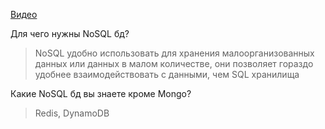 [Видео](https://drive.google.com/open?id=1HwRgV9mb6WpKuPFF9iFOvP12_VCUCjSn)

Для чего нужны NoSQL бд?

> NoSQL удобно использовать для хранения малоорганизованных данных или данных в малом количестве, они позволяет гораздо удобнее взаимодействовать с данными, чем SQL хранилища

Какие NoSQL бд вы знаете кроме Mongo?

> Redis, DynamoDB
